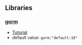 ## Libraries
### [gorm](https://godoc.org/github.com/jinzhu/gorm)
+ [Tutorial](http://doc.gorm.io/crud.html)
+ default value: `gorm:"default:18"`

